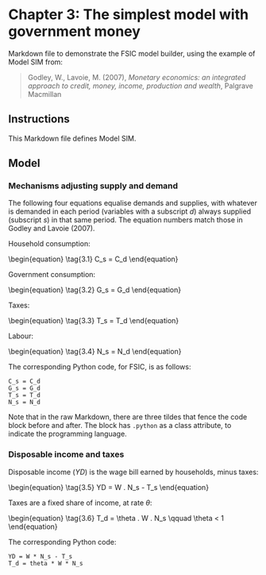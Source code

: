# Chapter 3: The simplest model with government money

Markdown file to demonstrate the FSIC model builder, using the example of Model
SIM from:

> Godley, W., Lavoie, M. (2007), *Monetary economics: an integrated approach to
> credit, money, income, production and wealth*, Palgrave Macmillan

## Instructions

This Markdown file defines Model SIM.

## Model

### Mechanisms adjusting supply and demand

The following four equations equalise demands and supplies, with whatever is
demanded in each period (variables with a subscript $d$) always supplied
(subscript $s$) in that same period. The equation numbers match those in Godley
and Lavoie (2007).

Household consumption:

\begin{equation} \tag{3.1}
C_s = C_d
\end{equation}

Government consumption:

\begin{equation} \tag{3.2}
G_s = G_d
\end{equation}

Taxes:

\begin{equation} \tag{3.3}
T_s = T_d
\end{equation}

Labour:

\begin{equation} \tag{3.4}
N_s = N_d
\end{equation}

The corresponding Python code, for FSIC, is as follows:

~~~{.python}
C_s = C_d
G_s = G_d
T_s = T_d
N_s = N_d
~~~

Note that in the raw Markdown, there are three tildes that fence the code block
before and after. The block has `.python` as a class attribute, to indicate the
programming language.

### Disposable income and taxes

Disposable income ($YD$) is the wage bill earned by households, minus taxes:

\begin{equation} \tag{3.5}
YD = W . N_s - T_s
\end{equation}

Taxes are a fixed share of income, at rate $\theta$:

\begin{equation} \tag{3.6}
T_d = \theta . W . N_s \qquad \theta < 1
\end{equation}

The corresponding Python code:

~~~{.python}
YD = W * N_s - T_s
T_d = theta * W * N_s
~~~

